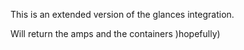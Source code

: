 This is an extended version of the glances integration.

Will return the amps and the containers )hopefully)